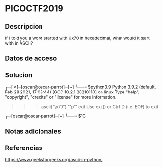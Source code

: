 # PICOCTF2019

## Descripcion
If I told you a word started with 0x70 in hexadecimal, what would it start with in ASCII?

## Datos de acceso

## Solucion
┌─[✗]─[oscar@oscar-parrot]─[~]
└──╼ $python3.9
Python 3.9.2 (default, Feb 28 2021, 17:03:44) 
[GCC 10.2.1 20210110] on linux
Type "help", "copyright", "credits" or "license" for more information.
>>> ascii("\x70")
"'p'"
>>> exit
Use exit() or Ctrl-D (i.e. EOF) to exit
>>> 
┌─[oscar@oscar-parrot]─[~]
└──╼ $^C



## Notas adicionales

## Referencias
https://www.geeksforgeeks.org/ascii-in-python/
